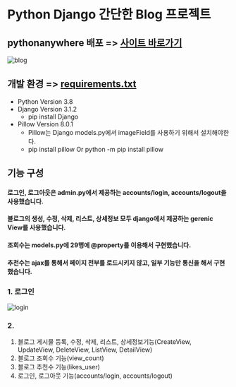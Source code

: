 # Python Django 간단한 Blog 프로젝트

## pythonanywhere 배포 => [사이트 바로가기](http://hjaedeok.pythonanywhere.com/)
![blog](https://user-images.githubusercontent.com/45028904/104085830-bb3eec80-5295-11eb-8744-76f9d81c59cd.PNG)


## 개발 환경 => [requirements.txt](https://github.com/jaedeokhan/Blog-Django/blob/main/requirements.txt)

* Python Version 3.8
* Django Version 3.1.2
   * pip install Django
* Pillow Version 8.0.1 
   * Pillow는 Django models.py에서 imageField를 사용하기 위해서 설치해야한다.
   * pip install pillow Or python -m pip install pillow
   
   

## 기능 구성
#### 로그인, 로그아웃은 admin.py에서 제공하는 accounts/login, accounts/logout을 사용했습니다.
#### 블로그의 생성, 수정, 삭제, 리스트, 상세정보 모두 django에서 제공하는 gerenic View를 사용했습니다. 
#### 조회수는 models.py에 29행에 @property를 이용해서 구현했습니다. 
#### 추천수는 ajax를 통해서 페이지 전부를 로드시키지 않고, 일부 기능만 통신을 해서 구현했습니다.

### 1. 로그인
![login](https://user-images.githubusercontent.com/45028904/109370104-41fd6680-78e2-11eb-9b2e-292c5295f495.gif)

### 2. 

1. 블로그 게시물 등록, 수정, 삭제, 리스트, 상세정보기능(CreateView, UpdateView, DeleteView, ListView, DetailView)
2. 블로그 조회수 기능(view_count)
3. 블로그 추천수 기능(likes_user)
4. 로그인, 로그아웃 기능(accounts/login, accounts/logout)

